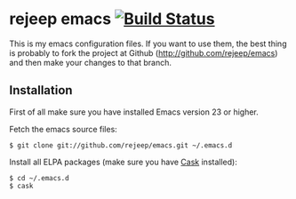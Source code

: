 # rejeep emacs [![Build Status](https://api.travis-ci.org/rejeep/emacs.png?branch=master)](http://travis-ci.org/rejeep/emacs)

This is my emacs configuration files. If you want to use them, the
best thing is probably to fork the project at Github
(<http://github.com/rejeep/emacs>) and then make your changes to that
branch.

## Installation

First of all make sure you have installed Emacs version 23 or higher.

Fetch the emacs source files:

    $ git clone git://github.com/rejeep/emacs.git ~/.emacs.d

Install all ELPA packages (make sure you have
[Cask](https://github.com/cask/cask) installed):

    $ cd ~/.emacs.d
    $ cask
